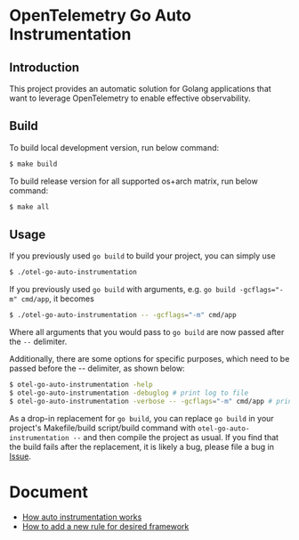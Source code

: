 # OpenTelemetry Go Auto Instrumentation

## Introduction

This project provides an automatic solution for Golang applications that want to
leverage OpenTelemetry to enable effective observability.

## Build
To build local development version, run below command:

```bash
$ make build
```

To build release version for all supported os+arch matrix, run below command:

```bash
$ make all
```

## Usage
If you previously used `go build` to build your project, you can simply use

```bash
$ ./otel-go-auto-instrumentation
```

If you previously used `go build` with arguments, e.g.  `go build -gcflags="-m" cmd/app`, it becomes

```bash
$ ./otel-go-auto-instrumentation -- -gcflags="-m" cmd/app
```

Where all arguments that you would pass to `go build` are now passed after the `--` delimiter.

Additionally, there are some options for specific purposes, which need to be passed
before the -- delimiter, as shown below:

```bash
$ otel-go-auto-instrumentation -help
$ otel-go-auto-instrumentation -debuglog # print log to file
$ otel-go-auto-instrumentation -verbose -- -gcflags="-m" cmd/app # print verbose log
```

As a drop-in replacement for `go build`, you can replace `go build` in your project's
Makefile/build script/build command with `otel-go-auto-instrumentation --` and
then compile the project as usual. If you find that the build fails after
the replacement, it is likely a bug, please file a bug in [Issue](https://github.com/alibaba/opentelemetry-go-auto-instrumentation/issues).

# Document
- [How auto instrumentation works](./docs/internal.md)
- [How to add a new rule for desired framework](./docs/add_rule.md)
